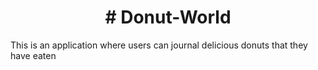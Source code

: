 <h1 align="center"># Donut-World</h1>
<p>This is an application where users can journal delicious donuts that they have eaten</p>
